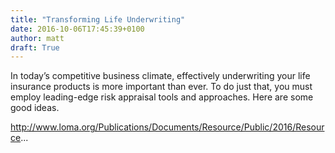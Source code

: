 ```yaml
---
title: "Transforming Life Underwriting"
date: 2016-10-06T17:45:39+0100
author: matt
draft: True
---
```

In today’s competitive business climate, effectively underwriting your life insurance products is more important than ever. To do just that, you must employ leading-edge risk appraisal tools and approaches. Here are some good ideas.

http://www.loma.org/Publications/Documents/Resource/Public/2016/Resource...
